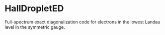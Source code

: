 # HallDropletED
Full-spectrum exact diagonalization code for electrons in the lowest Landau level in the symmetric gauge.
